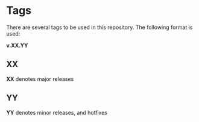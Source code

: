 # Tags
There are several tags to be used in this repository. The following format is used:

__v.XX.YY__

## XX
__XX__ denotes major releases

## YY
__YY__ denotes minor releases, and hotfixes 